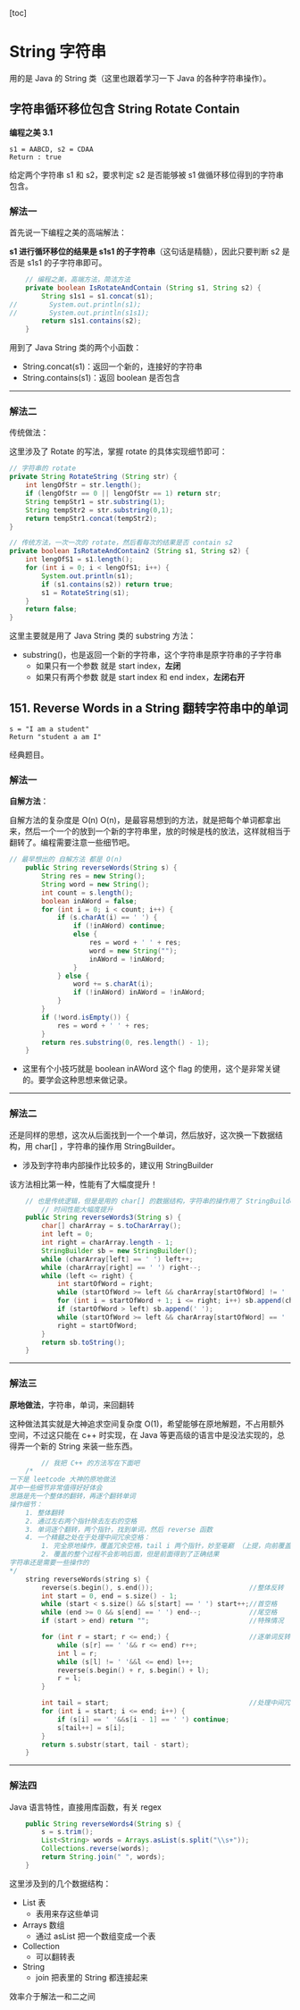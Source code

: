 [toc]

# String 字符串

用的是 Java 的 String 类（这里也跟着学习一下 Java 的各种字符串操作）。

## 字符串循环移位包含 String Rotate Contain

**编程之美 3.1**

```
s1 = AABCD, s2 = CDAA
Return : true
```

给定两个字符串 s1 和 s2，要求判定 s2 是否能够被 s1 做循环移位得到的字符串包含。

### 解法一

首先说一下编程之美的高端解法：

**s1 进行循环移位的结果是 s1s1 的子字符串**（这句话是精髓），因此只要判断 s2 是否是 s1s1 的子字符串即可。

```java
    // 编程之美，高端方法，简洁方法
    private boolean IsRotateAndContain (String s1, String s2) {
        String s1s1 = s1.concat(s1);
//        System.out.println(s1);
//        System.out.println(s1s1);
        return s1s1.contains(s2);
    }
```

用到了 Java String 类的两个小函数：

* String.concat(s1)：返回一个新的，连接好的字符串
* String.contains(s1)：返回 boolean 是否包含

***

### 解法二

传统做法：

这里涉及了 Rotate 的写法，掌握 rotate 的具体实现细节即可：

```java
// 字符串的 rotate
private String RotateString (String str) {
    int lengOfStr = str.length();
    if (lengOfStr == 0 || lengOfStr == 1) return str;
    String tempStr1 = str.substring(1);
    String tempStr2 = str.substring(0,1);
    return tempStr1.concat(tempStr2);
}

// 传统方法，一次一次的 rotate，然后看每次的结果是否 contain s2
private boolean IsRotateAndContain2 (String s1, String s2) {
    int lengOfS1 = s1.length();
    for (int i = 0; i < lengOfS1; i++) {
        System.out.println(s1);
        if (s1.contains(s2)) return true;
        s1 = RotateString(s1);
    }
    return false;
}
```

这里主要就是用了 Java String 类的 substring 方法：

* substring()，也是返回一个新的字符串，这个字符串是原字符串的子字符串
  * 如果只有一个参数 就是 start index，**左闭**
  * 如果只有两个参数 就是 start index 和 end index，**左闭右开**



## 151. Reverse Words in a String 翻转字符串中的单词

```
s = "I am a student"
Return "student a am I"
```

经典题目。

### 解法一

**自解方法**：

自解方法的复杂度是 O(n) O(n)，是最容易想到的方法，就是把每个单词都拿出来，然后一个一个的放到一个新的字符串里，放的时候是栈的放法，这样就相当于翻转了。编程需要注意一些细节吧。

```java
// 最早想出的 自解方法 都是 O(n)
    public String reverseWords(String s) {
        String res = new String();
        String word = new String();
        int count = s.length();
        boolean inAWord = false;
        for (int i = 0; i < count; i++) {
            if (s.charAt(i) == ' ') {
                if (!inAWord) continue;
                else {
                    res = word + ' ' + res;
                    word = new String("");
                    inAWord = !inAWord;
                }
            } else {
                word += s.charAt(i);
                if (!inAWord) inAWord = !inAWord;
            }
        }
        if (!word.isEmpty()) {
            res = word + ' ' + res;
        }
        return res.substring(0, res.length() - 1);
    }
```

* 这里有个小技巧就是 boolean inAWord 这个 flag 的使用，这个是非常关键的。要学会这种思想来做记录。

***

### 解法二

还是同样的思想，这次从后面找到一个一个单词，然后放好，这次换一下数据结构，用 char[] ，字符串的操作用 StringBuilder。

* 涉及到字符串内部操作比较多的，建议用 StringBuilder

该方法相比第一种，性能有了大幅度提升！

```java
    // 也是传统逻辑，但是是用的 char[] 的数据结构，字符串的操作用了 StringBuilder
        // 时间性能大幅度提升
    public String reverseWords3(String s) {
        char[] charArray = s.toCharArray();
        int left = 0;
        int right = charArray.length - 1;
        StringBuilder sb = new StringBuilder();
        while (charArray[left] == ' ') left++;
        while (charArray[right] == ' ') right--;
        while (left <= right) {
            int startOfWord = right;
            while (startOfWord >= left && charArray[startOfWord] != ' ') startOfWord--;
            for (int i = startOfWord + 1; i <= right; i++) sb.append(charArray[i]);
            if (startOfWord > left) sb.append(' ');
            while (startOfWord >= left && charArray[startOfWord] == ' ') startOfWord--;
            right = startOfWord;
        }
        return sb.toString();
    }
```

***

### 解法三

**原地做法**，字符串，单词，来回翻转

这种做法其实就是大神追求空间复杂度 O(1)，希望能够在原地解题，不占用额外空间，不过这只能在 c++ 时实现，在 Java 等更高级的语言中是没法实现的，总得弄一个新的 String 来装一些东西。

```c++
        // 我把 C++ 的方法写在下面吧
    /*
一下是 leetcode 大神的原地做法
其中一些细节非常值得好好体会
思路是先一个整体的翻转，再逐个翻转单词
操作细节：
    1. 整体翻转
    2. 通过左右两个指针除去左右的空格
    3. 单词逐个翻转，两个指针，找到单词，然后 reverse 函数
    4. 一个精髓之处在于处理中间冗余空格：
        1. 完全原地操作，覆盖冗余空格，tail i 两个指针，妙至毫巅 （上提，向前覆盖）
        2. 覆盖的整个过程不会影响后面，但是前面得到了正确结果
字符串还是需要一些操作的
*/
    string reverseWords(string s) {
        reverse(s.begin(), s.end());                        //整体反转
        int start = 0, end = s.size() - 1;
        while (start < s.size() && s[start] == ' ') start++;//首空格
        while (end >= 0 && s[end] == ' ') end--;            //尾空格
        if (start > end) return "";                         //特殊情况

        for (int r = start; r <= end;) {                    //逐单词反转
            while (s[r] == ' '&& r <= end) r++;
            int l = r;
            while (s[l] != ' '&&l <= end) l++;
            reverse(s.begin() + r, s.begin() + l);
            r = l;
        }

        int tail = start;                                   //处理中间冗余空格
        for (int i = start; i <= end; i++) {
            if (s[i] == ' '&&s[i - 1] == ' ') continue;
            s[tail++] = s[i];
        }
        return s.substr(start, tail - start);
    }
```

***

### 解法四

Java 语言特性，直接用库函数，有关 regex

```java
    public String reverseWords4(String s) {
        s = s.trim();
        List<String> words = Arrays.asList(s.split("\\s+"));
        Collections.reverse(words);
        return String.join(" ", words);
    }
```

这里涉及到的几个数据结构：

* List 表
  * 表用来存这些单词
* Arrays 数组
  * 通过 asList 把一个数组变成一个表
* Collection 
  * 可以翻转表
* String
  * join 把表里的 String 都连接起来

效率介于解法一和二之间